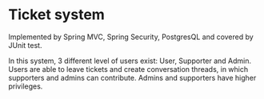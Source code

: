 # Ticket system
Implemented by Spring MVC, Spring Security, PostgresQL and covered by JUnit test.

In this system, 3 different level of users exist: User, Supporter and Admin.
Users are able to leave tickets and create conversation threads, in which supporters and admins can 
contribute. Admins and supporters have higher privileges.
